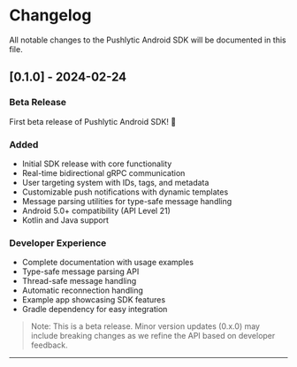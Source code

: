 # Changelog
All notable changes to the Pushlytic Android SDK will be documented in this file.

## [0.1.0] - 2024-02-24
### Beta Release
First beta release of Pushlytic Android SDK! 🎉

### Added
- Initial SDK release with core functionality
- Real-time bidirectional gRPC communication
- User targeting system with IDs, tags, and metadata
- Customizable push notifications with dynamic templates
- Message parsing utilities for type-safe message handling
- Android 5.0+ compatibility (API Level 21)
- Kotlin and Java support

### Developer Experience
- Complete documentation with usage examples
- Type-safe message parsing API
- Thread-safe message handling
- Automatic reconnection handling
- Example app showcasing SDK features
- Gradle dependency for easy integration

> Note: This is a beta release. Minor version updates (0.x.0) may include breaking changes as we refine the API based on developer feedback.

---